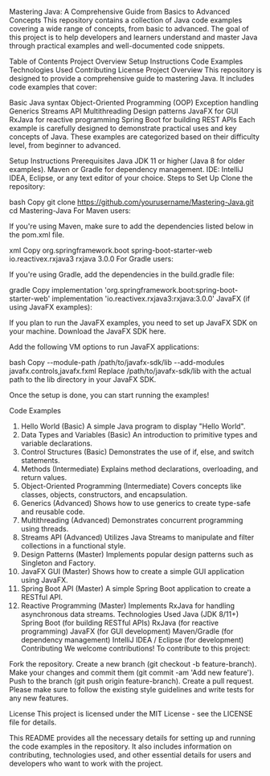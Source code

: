 Mastering Java: A Comprehensive Guide from Basics to Advanced Concepts
This repository contains a collection of Java code examples covering a wide range of concepts, from basic to advanced. The goal of this project is to help developers and learners understand and master Java through practical examples and well-documented code snippets.

Table of Contents
Project Overview
Setup Instructions
Code Examples
Technologies Used
Contributing
License
Project Overview
This repository is designed to provide a comprehensive guide to mastering Java. It includes code examples that cover:

Basic Java syntax
Object-Oriented Programming (OOP)
Exception handling
Generics
Streams API
Multithreading
Design patterns
JavaFX for GUI
RxJava for reactive programming
Spring Boot for building REST APIs
Each example is carefully designed to demonstrate practical uses and key concepts of Java. These examples are categorized based on their difficulty level, from beginner to advanced.

Setup Instructions
Prerequisites
Java JDK 11 or higher (Java 8 for older examples).
Maven or Gradle for dependency management.
IDE: IntelliJ IDEA, Eclipse, or any text editor of your choice.
Steps to Set Up
Clone the repository:

bash
Copy
git clone https://github.com/yourusername/Mastering-Java.git
cd Mastering-Java
For Maven users:

If you're using Maven, make sure to add the dependencies listed below in the pom.xml file.

xml
Copy
<dependency>
    <groupId>org.springframework.boot</groupId>
    <artifactId>spring-boot-starter-web</artifactId>
</dependency>
<dependency>
    <groupId>io.reactivex.rxjava3</groupId>
    <artifactId>rxjava</artifactId>
    <version>3.0.0</version>
</dependency>
For Gradle users:

If you're using Gradle, add the dependencies in the build.gradle file:

gradle
Copy
implementation 'org.springframework.boot:spring-boot-starter-web'
implementation 'io.reactivex.rxjava3:rxjava:3.0.0'
JavaFX (if using JavaFX examples):

If you plan to run the JavaFX examples, you need to set up JavaFX SDK on your machine. Download the JavaFX SDK here.

Add the following VM options to run JavaFX applications:

bash
Copy
--module-path /path/to/javafx-sdk/lib --add-modules javafx.controls,javafx.fxml
Replace /path/to/javafx-sdk/lib with the actual path to the lib directory in your JavaFX SDK.

Once the setup is done, you can start running the examples!

Code Examples
1. Hello World (Basic)
A simple Java program to display "Hello World".
2. Data Types and Variables (Basic)
An introduction to primitive types and variable declarations.
3. Control Structures (Basic)
Demonstrates the use of if, else, and switch statements.
4. Methods (Intermediate)
Explains method declarations, overloading, and return values.
5. Object-Oriented Programming (Intermediate)
Covers concepts like classes, objects, constructors, and encapsulation.
6. Generics (Advanced)
Shows how to use generics to create type-safe and reusable code.
7. Multithreading (Advanced)
Demonstrates concurrent programming using threads.
8. Streams API (Advanced)
Utilizes Java Streams to manipulate and filter collections in a functional style.
9. Design Patterns (Master)
Implements popular design patterns such as Singleton and Factory.
10. JavaFX GUI (Master)
Shows how to create a simple GUI application using JavaFX.
11. Spring Boot API (Master)
A simple Spring Boot application to create a RESTful API.
12. Reactive Programming (Master)
Implements RxJava for handling asynchronous data streams.
Technologies Used
Java (JDK 8/11+)
Spring Boot (for building RESTful APIs)
RxJava (for reactive programming)
JavaFX (for GUI development)
Maven/Gradle (for dependency management)
IntelliJ IDEA / Eclipse (for development)
Contributing
We welcome contributions! To contribute to this project:

Fork the repository.
Create a new branch (git checkout -b feature-branch).
Make your changes and commit them (git commit -am 'Add new feature').
Push to the branch (git push origin feature-branch).
Create a pull request.
Please make sure to follow the existing style guidelines and write tests for any new features.

License
This project is licensed under the MIT License - see the LICENSE file for details.

This README provides all the necessary details for setting up and running the code examples in the repository. It also includes information on contributing, technologies used, and other essential details for users and developers who want to work with the project.
